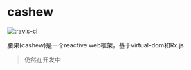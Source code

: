 # cashew

[![travis-ci](https://travis-ci.org/jabez128/cashew.svg)](https://travis-ci.org/jabez128/cashew)

腰果(cashew)是一个reactive web框架，基于virtual-dom和Rx.js

> 仍然在开发中


